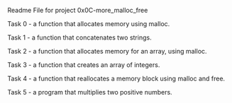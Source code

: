 Readme File for project 0x0C-more_malloc_free

Task 0 - a function that allocates memory using malloc.

Task 1 - a function that concatenates two strings.

Task 2 - a function that allocates memory for an array, using malloc.

Task 3 - a function that creates an array of integers.

Task 4 - a function that reallocates a memory block using malloc and free.

Task 5 - a program that multiplies two positive numbers.
